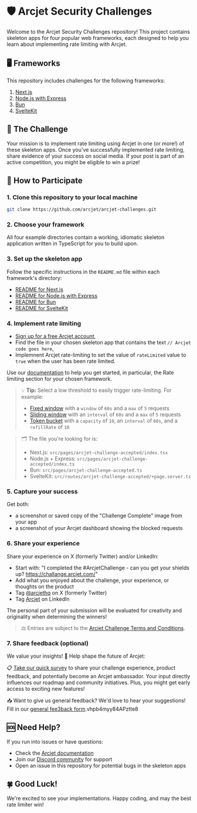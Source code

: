 # 🛡️ Arcjet Security Challenges

Welcome to the Arcjet Security Challenges repository! This project contains skeleton apps for four popular web frameworks, each designed to help you learn about implementing rate limiting with Arcjet.

## 🖥️ Frameworks

This repository includes challenges for the following frameworks:

1. [Next.js](./nextjs)
2. [Node.js with Express](./express)
3. [Bun](./bun)
4. [SvelteKit](./sveltekit)

## 🎯 The Challenge

Your mission is to implement rate limiting using Arcjet in one (or more!) of these skeleton apps. Once you've successfully implemented rate limiting, share evidence of your success on social media. If your post is part of an active competition, you might be eligible to win a prize!

## 🚀 How to Participate

### 1. Clone this repository to your local machine

```sh
git clone https://github.com/arcjet/arcjet-challenges.git
```

### 2. Choose your framework

All four example directories contain a working, idiomatic skeleton application written in TypeScript for you to build upon.

### 3. Set up the skeleton app

Follow the specific instructions in the `README.md` file within each framework's directory:

- [README for Next.js](./nextjs/README.md)
- [README for Node.js with Express](./express/README.md)
- [README for Bun](./bun/README.md)
- [README for SvelteKit](./sveltekit/README.md)

### 4. Implement rate limiting

- [Sign up for a free Arcjet account](https://app.arcjet.com/),
- Find the file in your chosen skeleton app that contains the text `// Arcjet code goes here`,
- Implemnent Arcjet rate-limiting to set the value of `rateLimited` value to `true` when the user has been rate limited.

Use our [documentation](https://docs.arcjet.com) to help you get started, in particular, the Rate limiting section for your chosen framework.

> 💡 **Tip:** Select a low threshold to easily trigger rate-limiting. For example:
>
> - [Fixed window](https://docs.arcjet.com/rate-limiting/algorithms#fixed-window-example) with a `window` of `60s` and a `max` of `5` requests
> - [Sliding window](https://docs.arcjet.com/rate-limiting/algorithms#sliding-window-example) with an `interval` of `60s` and a `max` of `5` requests
> - [Token bucket](https://docs.arcjet.com/rate-limiting/algorithms#token-bucket-example) with a `capacity` of `10`, an `interval` of `60s`, and a `refillRate` of `10`

> 🗂️ The file you're looking for is:
>
> - Next.js: `src/pages/arcjet-challenge-accepted/index.tsx`
> - Node.js + Express: `src/pages/arcjet-challenge-accepted/index.ts`
> - Bun: `src/pages/arcjet-challenge-accepted.ts`
> - SvelteKit: `src/routes/arcjet-challenge-accepted/+page.server.ts`

### 5. Capture your success

Get both:

- a screenshot or saved copy of the "Challenge Complete" image from your app
- a screenshot of your Arcjet dashboard showing the blocked requests

### 6. Share your experience

Share your experience on X (formerly Twitter) and/or LinkedIn:

- Start with: "I completed the #ArcjetChallenge - can you get your shields up? https://challange.arcjet.com/"
- Add what you enjoyed about the challenge, your experience, or thoughts on the product
- Tag [@arcjethq](https://twitter.com/arcjethq) on X (formerly Twitter)
- Tag [Arcjet](https://www.linkedin.com/company/arcjet) on LinkedIn

The personal part of your submission will be evaluated for creativity and originality when determining the winners!

> ⚖️ Entries are subject to the [Arcjet Challenge Terms and Conditions](https://challenge.arcjet.com/terms).

### 7. Share feedback (optional)

We value your insights! 📣 Help shape the future of Arcjet:

📋 [Take our quick survey](https://forms.gle/hn8uWDNjsPeX9Dx18) to share your challenge experience, product feedback, and potentially become an Arcjet ambassador. Your input directly influences our roadmap and community initiatives. Plus, you might get early access to exciting new features!

📥 Want to give us general feedback? We'd love to hear your suggestions! Fill in our [general fee3back form](https://forms.gle/).vhpb4myy84APztte8

## 🆘 Need Help?

If you run into issues or have questions:

- Check the [Arcjet documentation](https://docs.arcjet.com)
- Join our [Discord community](https://discord.gg/TPra6jqZDC) for support
- Open an issue in this repository for potential bugs in the skeleton apps

## 🍀 Good Luck!

We're excited to see your implementations. Happy coding, and may the best rate limiter win!
